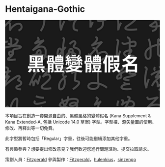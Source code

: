 # Hentaigana-Gothic

![title](title.svg)

本項目旨在創造一套開源自由的、黑體風格的變體假名 (Kana Supplement & Kana Extended-A, 包括 Unicode 14.0 草案) 字型。字型檔、源矢量圖的使用、修改、再釋出等一切免費。

此字型將暫時包括「Regular」字重，往後可能繼續添加其他字重。

有興趣參與？想要提出修改意見？我們歡迎您進行問題諮詢、提交拉取請求。

策劃人員：[Fitzgerald](http://glyphwiki.org/wiki/User:fitzgerald)
參與製作：[Fitzgerald](http://glyphwiki.org/wiki/User:fitzgerald)，[hulenkius](https://github.com/Hulenkius)，[sinzengo](zht.glyphwiki.org/wiki/User:sinzengo)
